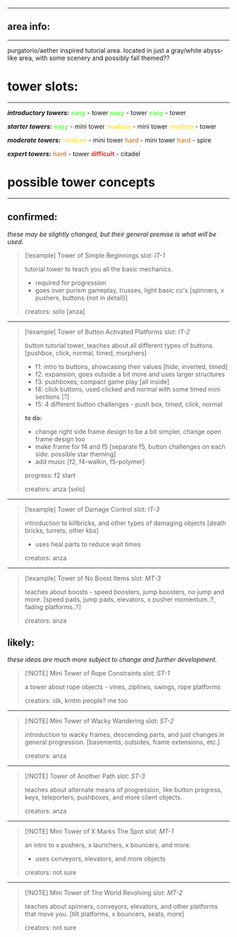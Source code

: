 
---
## area info:
---
purgatorio/aether inspired tutorial area. located in just a gray/white abyss-like area, with some scenery and possibly fall themed??
# tower slots:
---
***introductory towers:***
<font color='#61ff4f'><b>easy</b></font> - tower
<font color='#61ff4f'><b>easy</b></font> - tower
<font color='#61ff4f'><b>easy</b></font> - tower

***starter towers:***
<font color='#61ff4f'><b>easy</b></font> - mini tower
<font color='#ffe24f'><b>medium</b></font> - mini tower
<font color='#ffe24f'><b>medium</b></font> - tower

***moderate towers:***
<font color='#ffe24f'><b>medium</b></font> - mini tower
<font color='#f58a33'><b>hard</b></font> - mini tower
<font color='#f58a33'><b>hard</b></font> - spire

***expert towers:***
<font color='#f58a33'><b>hard</b></font> - tower
<font color='#ff2617'><b>difficult</b></font> - citadel
# possible tower concepts
---
## confirmed:
*these may be slightly changed, but their general premise is what will be used.*

> [!example] Tower of Simple Beginnings
> slot: *IT-1*
> 
> tutorial tower to teach you all the basic mechanics. 
> - required for progression
> - goes over purism gameplay, trusses, light basic co's [spinners, x pushers, buttons {not in detail}]
> 
> creators:
> solo [anza]
---
> [!example] Tower of Button Activated Platforms
> slot: *IT-2*
> 
> button tutorial tower, teaches about all different types of buttons. [pushbox, click, normal, timed, morphers]
> 
> - f1: intro to buttons, showcasing their values [hide, inverted, timed]
> - f2: expansion, goes outside a bit more and uses larger structures 
> - f3: pushboxes; compact game play [all inside]
> - f4: click buttons, used clicked and normal with some timed mini sections [?]
> - f5: 4 different button challenges - push box, timed, click, normal
>
> **to do:**
> - change right side frame design to be a bit simpler, change open frame design too
> - make frame for f4 and f5 [separate f5, button challenges on each side. possible star theming]
> - add music [f2, f4-walkin, f5-polymer]
>
>progress: f2 start
>
> creators:
> anza [solo]
---
 > [!example] Tower of Damage Control
> slot: *IT-3*
> 
> introduction to killbricks, and other types of damaging objects [death bricks, turrets, other kbs]
> - uses heal parts to reduce wait times
>
> creators:
> anza
---
> [!example] Tower of No Boost Items
> slot: *MT-3*
> 
> teaches about boosts - speed boosters, jump boosters, no jump and more. [speed pads, jump pads, elevators, x pusher momentum..?, fading platforms..?]
> 
> creators:
> anza
## likely:
*these ideas are much more subject to change and further development.*

> [!NOTE] Mini Tower of Rope Constraints
> slot: *ST-1*
> 
> a tower about rope objects - vines, ziplines, swings, rope platforms
> 
> creators:
> idk, kmtm people? me too
---
> [!NOTE] Mini Tower of Wacky Wandering
> slot: *ST-2*
> 
> introduction to wacky frames, descending parts, and just changes in general progression. [basements, outsides, frame extensions, etc.]
> 
> creators: 
> anza
---
> [!NOTE] Tower of Another Path
> slot: *ST-3*
> 
> teaches about alternate means of progression, like button progress, keys, teleporters, pushboxes, and more client objects.
> 
> creators:
> anza
---
> [!NOTE] Mini Tower of X Marks The Spot
> slot: *MT-1*
> 
> an intro to x pushers, x launchers, x bouncers, and more.
> - uses conveyors, elevators, and more objects
> 
> creators:
> not sure
---
> [!NOTE] Mini Tower of The World Revolving
> slot: *MT-2*
> 
> teaches about spinners, conveyors, elevators, and other platforms that move you. [tilt platforms, x bouncers, seats, more]
> 
> creators:
> not sure

